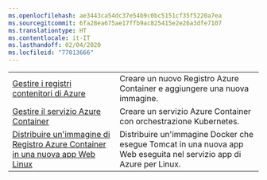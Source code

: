 ```yaml
---
ms.openlocfilehash: ae3443ca54dc37e54b9c0bc5151cf35f5220a7ea
ms.sourcegitcommit: 6fa28ea675ae17ffb9ac825415e2e26a3dfe7107
ms.translationtype: HT
ms.contentlocale: it-IT
ms.lasthandoff: 02/04/2020
ms.locfileid: "77013666"
---
```

|  |  |
|---------|---------|
| [Gestire i registri contenitori di Azure][1] | Creare un nuovo Registro Azure Container e aggiungere una nuova immagine. | 
| [Gestire il servizio Azure Container][2] | Creare un servizio Azure Container con orchestrazione Kubernetes. | 
| [Distribuire un'immagine di Registro Azure Container in una nuova app Web Linux][3] | Distribuire un'immagine Docker che esegue Tomcat in una nuova app Web eseguita nel servizio app di Azure per Linux. | 

[1]: https://github.com/Azure-Samples/acr-java-manage-azure-container-registry/
[2]: https://azure.microsoft.com/resources/samples/acs-java-manage-azure-container-service-with-kubernetes-orchestrator/
[3]: https://github.com/Azure-Samples/app-service-java-deploy-image-from-acr-to-linux/
